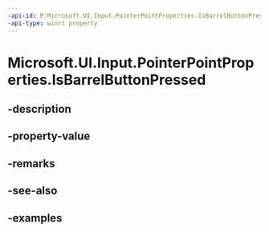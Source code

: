```yaml
---
-api-id: P:Microsoft.UI.Input.PointerPointProperties.IsBarrelButtonPressed
-api-type: winrt property
---
```


# Microsoft.UI.Input.PointerPointProperties.IsBarrelButtonPressed

<!--
public bool IsBarrelButtonPressed { get; }
-->

## -description
## -property-value

## -remarks

## -see-also

## -examples
